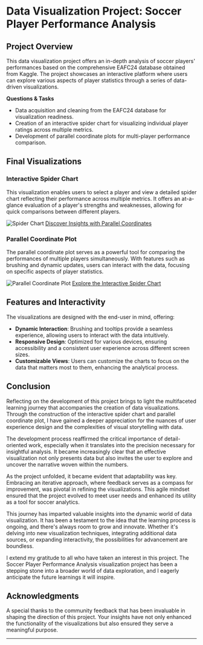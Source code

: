 # Data Visualization Project: Soccer Player Performance Analysis

## Project Overview

This data visualization project offers an in-depth analysis of soccer players' performances based on the comprehensive EAFC24 database obtained from Kaggle. The project showcases an interactive platform where users can explore various aspects of player statistics through a series of data-driven visualizations.

<p><strong>Questions & Tasks</strong></p>
<ul>
  <li>Data acquisition and cleaning from the EAFC24 database for visualization readiness.</li>
  <li>Creation of an interactive spider chart for visualizing individual player ratings across multiple metrics.</li>
  <li>Development of parallel coordinate plots for multi-player performance comparison.</li>
</ul>

## Final Visualizations

### Interactive Spider Chart
This visualization enables users to select a player and view a detailed spider chart reflecting their performance across multiple metrics. It offers an at-a-glance evaluation of a player's strengths and weaknesses, allowing for quick comparisons between different players.

![Spider Chart](https://github.com/ayush-shinde/soccer-ratings-viz/assets/73592376/08e51f01-fa49-4d95-95f1-c6e0e2d1ced8)
[Discover Insights with Parallel Coordinates](https://vizhub.com/ayush-shinde/parallel_coord)

### Parallel Coordinate Plot
The parallel coordinate plot serves as a powerful tool for comparing the performances of multiple players simultaneously. With features such as brushing and dynamic updates, users can interact with the data, focusing on specific aspects of player statistics.

![Parallel Coordinate Plot](https://github.com/ayush-shinde/soccer-ratings-viz/assets/73592376/306804e7-22b4-4d95-b415-e4571a45f24f)
[Explore the Interactive Spider Chart](https://vizhub.com/ayush-shinde/spider_chart)

## Features and Interactivity

The visualizations are designed with the end-user in mind, offering:

- **Dynamic Interaction**: Brushing and tooltips provide a seamless experience, allowing users to interact with the data intuitively.
- **Responsive Design**: Optimized for various devices, ensuring accessibility and a consistent user experience across different screen sizes.
- **Customizable Views**: Users can customize the charts to focus on the data that matters most to them, enhancing the analytical process.

## Conclusion

Reflecting on the development of this project brings to light the multifaceted learning journey that accompanies the creation of data visualizations. Through the construction of the interactive spider chart and parallel coordinate plot, I have gained a deeper appreciation for the nuances of user experience design and the complexities of visual storytelling with data.

The development process reaffirmed the critical importance of detail-oriented work, especially when it translates into the precision necessary for insightful analysis. It became increasingly clear that an effective visualization not only presents data but also invites the user to explore and uncover the narrative woven within the numbers.

As the project unfolded, it became evident that adaptability was key. Embracing an iterative approach, where feedback serves as a compass for improvement, was pivotal in refining the visualizations. This agile mindset ensured that the project evolved to meet user needs and enhanced its utility as a tool for soccer analytics.

This journey has imparted valuable insights into the dynamic world of data visualization. It has been a testament to the idea that the learning process is ongoing, and there's always room to grow and innovate. Whether it's delving into new visualization techniques, integrating additional data sources, or expanding interactivity, the possibilities for advancement are boundless.

I extend my gratitude to all who have taken an interest in this project. The Soccer Player Performance Analysis visualization project has been a stepping stone into a broader world of data exploration, and I eagerly anticipate the future learnings it will inspire.

## Acknowledgments

A special thanks to the community feedback that has been invaluable in shaping the direction of this project. Your insights have not only enhanced the functionality of the visualizations but also ensured they serve a meaningful purpose.

---
